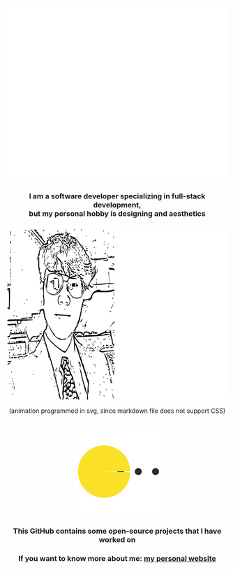 <div align="center">
	<a  href="https://dev-haowei.pantheonsite.io/">
		<img src="header.svg" width="800" height="400" alt="The Header">
	</a>
	<br>

</div>
</p>
<h3 align="center" > I am a software developer specializing in full-stack development,</br> but my personal hobby is designing and aesthetics</h3>
<div align="center">
<a href="https://dev-haowei.pantheonsite.io/">
		<img src="name.svg" width="800" height="400" alt="The Header" >
	</a>
	<p size='6'>(animation programmed in svg, since markdown file does not support CSS)</p>
</div>
<div align="center">
	<br>
	<img src="https://raw.githubusercontent.com/Aniket965/Aniket965/master/pacman.svg?sanitize=true" width="200px" height="200px"/>
	<br>
</div>
<h3 align="center">This GitHub contains some open-source projects that I have worked on</h3>
<h3 align="center">If you want to know more about me: <a href = "https://dev-haowei.pantheonsite.io/">my personal website</a></h3>

